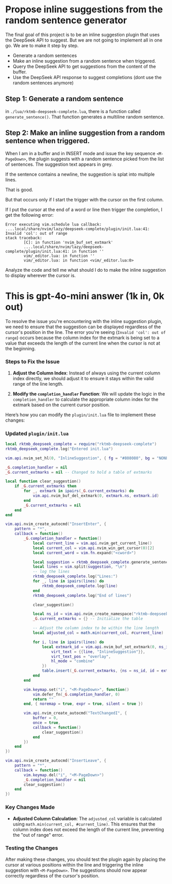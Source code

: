 # Propose inline suggestions from the random sentence generator

The final goal of this project is to be an inline suggestion plugin that uses the DeepSeek API to suggest.
But we are not going to implement all in one go.
We are to make it step by step.

- Generate a random sentences
- Make an inline suggestion from a random sentence when triggered.
- Query the DeepSeek API to get suggestions from the content of the buffer.
- Use the DeepSeek API response to suggest completions (dont use the random sentences anymore)

## Step 1: Generate a random sentence

in `./lua/rktmb-deepseek-complete.lua`, there is a function called `generate_sentence()`.
That function generates a multiline random sentence.

## Step 2: Make an inline  suggestion from a random sentence when triggered.

When I am in a buffer and in INSERT mode and issue the key sequence `<M-PageDown>`,
the plugin suggests with a random sentence picked from the list of sentences. 
The suggestion text appears in grey.

If the sentence contains a newline, the suggestion is splat into multiple lines.

That is good.

But that occurs only if I start the trigger with the cursor on the first column.

If I put the cursor at the end of a word or line then trigger the completion, I get the following error:

```
Error executing vim.schedule lua callback: ....local/share/nvim/lazy/deepseek-complete/plugin/init.lua:41: Invalid 'col': out of range
stack traceback:
        [C]: in function 'nvim_buf_set_extmark'
        ....local/share/nvim/lazy/deepseek-complete/plugin/init.lua:41: in function ''
        vim/_editor.lua: in function ''
        vim/_editor.lua: in function <vim/_editor.lua:0>
```

Analyze the code and tell me what should I do to make the inline suggestion to display wherever the cursor is.



# This is gpt-4o-mini answer (1k in, 0k out)

To resolve the issue you're encountering with the inline suggestion plugin, we need to ensure that the suggestion can be displayed regardless of the cursor's position in the line. The error you're seeing (`Invalid 'col': out of range`) occurs because the column index for the extmark is being set to a value that exceeds the length of the current line when the cursor is not at the beginning.

### Steps to Fix the Issue

1. **Adjust the Column Index**: Instead of always using the current column index directly, we should adjust it to ensure it stays within the valid range of the line length.

2. **Modify the `completion_handler` Function**: We will update the logic in the `completion_handler` to calculate the appropriate column index for the extmark based on the current cursor position.

Here’s how you can modify the `plugin/init.lua` file to implement these changes:

### Updated `plugin/init.lua`

```lua
local rktmb_deepseek_complete = require("rktmb-deepseek-complete")
rktmb_deepseek_complete.log("Entered init.lua")

vim.api.nvim_set_hl(0, "InlineSuggestion", { fg = "#808080", bg = "NONE" })

_G.completion_handler = nil
_G.current_extmarks = nil -- Changed to hold a table of extmarks

local function clear_suggestion()
    if _G.current_extmarks then
        for _, extmark in ipairs(_G.current_extmarks) do
            vim.api.nvim_buf_del_extmark(0, extmark.ns, extmark.id)
        end
        _G.current_extmarks = nil
    end
end

vim.api.nvim_create_autocmd("InsertEnter", {
    pattern = "*",
    callback = function()
        _G.completion_handler = function()
            local current_line = vim.api.nvim_get_current_line()
            local current_col = vim.api.nvim_win_get_cursor(0)[2]
            local current_word = vim.fn.expand("<cword>")

            local suggestion = rktmb_deepseek_complete.generate_sentence()
            local lines = vim.split(suggestion, "\n")
            -- log the lines
            rktmb_deepseek_complete.log("Lines:")
            for _, line in ipairs(lines) do
                rktmb_deepseek_complete.log(line)
            end
            rktmb_deepseek_complete.log("End of lines")

            clear_suggestion()

            local ns_id = vim.api.nvim_create_namespace("rktmb-deepseek-complete-ns")
            _G.current_extmarks = {} -- Initialize the table

            -- Adjust the column index to be within the line length
            local adjusted_col = math.min(current_col, #current_line)

            for i, line in ipairs(lines) do
                local extmark_id = vim.api.nvim_buf_set_extmark(0, ns_id, vim.api.nvim_win_get_cursor(0)[1] - 1 + i - 1, adjusted_col, {
                    virt_text = {{line, "InlineSuggestion"}},
                    virt_text_pos = "overlay",
                    hl_mode = "combine"
                })
                table.insert(_G.current_extmarks, {ns = ns_id, id = extmark_id})
            end
        end

        vim.keymap.set("i", "<M-PageDown>", function()
            vim.defer_fn(_G.completion_handler, 0)
            return ""
        end, { noremap = true, expr = true, silent = true })

        vim.api.nvim_create_autocmd("TextChangedI", {
            buffer = 0,
            once = true,
            callback = function()
                clear_suggestion()
            end
        })
    end
})

vim.api.nvim_create_autocmd("InsertLeave", {
    pattern = "*",
    callback = function()
        vim.keymap.del("i", "<M-PageDown>")
        _G.completion_handler = nil
        clear_suggestion()
    end
})
```

### Key Changes Made

- **Adjusted Column Calculation**: The `adjusted_col` variable is calculated using `math.min(current_col, #current_line)`. This ensures that the column index does not exceed the length of the current line, preventing the "out of range" error.

### Testing the Changes

After making these changes, you should test the plugin again by placing the cursor at various positions within the line and triggering the inline suggestion with `<M-PageDown>`. The suggestions should now appear correctly regardless of the cursor's position.

